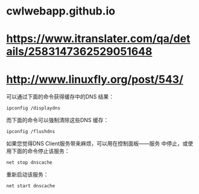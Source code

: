 # cwlwebapp.github.io

# https://www.itranslater.com/qa/details/2583147362529051648
# http://www.linuxfly.org/post/543/


可以通过下面的命令获得缓存中的DNS 结果：
```
ipconfig /displaydns
```
而下面的命令可以强制清除这些DNS 缓存：

```
ipconfig /flushdns
```
如果您觉得DNS Client服务带来麻烦，可以用在控制面板——服务 中停止，或使用下面的命令停止该服务：
```
net stop dnscache
```
重新启动该服务：
```
net start dnscache
```
